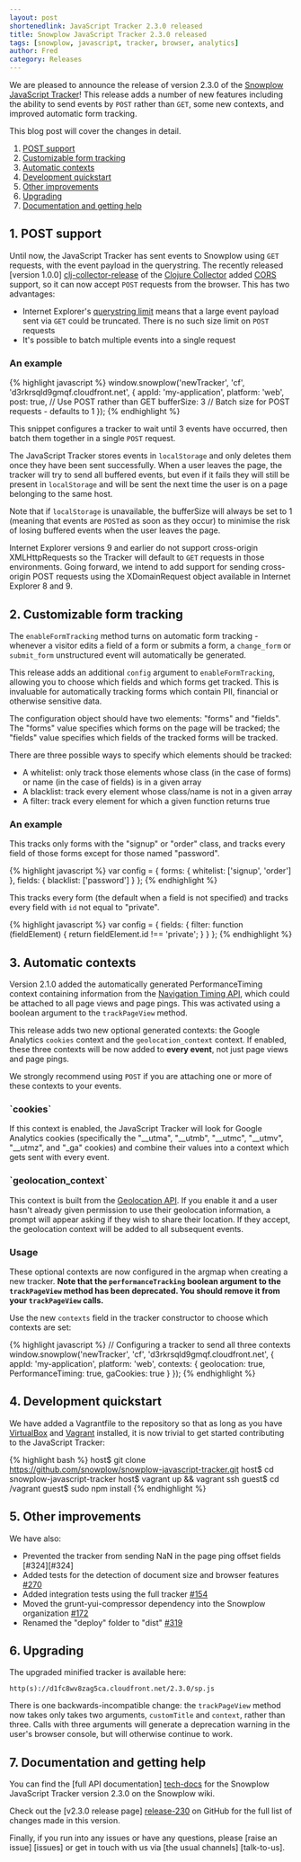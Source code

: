 ```yaml
---
layout: post
shortenedlink: JavaScript Tracker 2.3.0 released
title: Snowplow JavaScript Tracker 2.3.0 released
tags: [snowplow, javascript, tracker, browser, analytics]
author: Fred
category: Releases
---
```


We are pleased to announce the release of version 2.3.0 of the [Snowplow JavaScript Tracker][release-230]! This release adds a number of new features including the ability to send events by `POST` rather than `GET`, some new contexts, and improved automatic form tracking.

This blog post will cover the changes in detail.

1. [POST support](/blog/2015/03/x/snowplow-javascript-tracker-2.3.0-released/#post)
2. [Customizable form tracking](/blog/2015/03/x/snowplow-javascript-tracker-2.3.0-released/#forms)
3. [Automatic contexts](/blog/2015/03/x/snowplow-javascript-tracker-2.3.0-released/#contexts)
4. [Development quickstart](/blog/2015/03/x/snowplow-javascript-tracker-2.3.0-released/#post)
5. [Other improvements](/blog/2015/03/x/snowplow-javascript-tracker-2.3.0-released/#other)
6. [Upgrading](/blog/2015/03/x/snowplow-javascript-tracker-2.3.0-released/#upgrading)
7. [Documentation and getting help](/blog/2015/03/x/snowplow-javascript-tracker-2.3.0-released/#help)

<!--more-->

<h2><a name="post">1. POST support</a></h2>

Until now, the JavaScript Tracker has sent events to Snowplow using `GET` requests, with the event payload in the querystring. The recently released [version 1.0.0] [clj-collector-release] of the [Clojure Collector][clojure-collector] added [CORS][cors] support, so it can now accept `POST` requests from the browser. This has two advantages:

- Internet Explorer's [querystring limit][ie-limit] means that a large event payload sent via `GET` could be truncated. There is no such size limit on `POST` requests
- It's possible to batch multiple events into a single request

<h3>An example</h3>

{% highlight javascript %}
window.snowplow('newTracker', 'cf', 'd3rkrsqld9gmqf.cloudfront.net', {
	appId: 'my-application',
	platform: 'web',
	post: true, // Use POST rather than GET
	bufferSize: 3 // Batch size for POST requests - defaults to 1
});
{% endhighlight %}

This snippet configures a tracker to wait until 3 events have occurred, then batch them together in a single `POST` request.

The JavaScript Tracker stores events in `localStorage` and only deletes them once they have been sent successfully. When a user leaves the page, the tracker will try to send all buffered events, but even if it fails they will still be present in `localStorage` and will be sent the next time the user is on a page belonging to the same host.

Note that if `localStorage` is unavailable, the bufferSize will always be set to 1 (meaning that events are `POST`ed as soon as they occur) to minimise the risk of losing buffered events when the user leaves the page.

Internet Explorer versions 9 and earlier do not support cross-origin XMLHttpRequests so the Tracker will default to `GET` requests in those environments. Going forward, we intend to add support for sending cross-origin POST requests using the XDomainRequest object available in Internet Explorer 8 and 9.

<h2><a name="forms">2. Customizable form tracking</a></h2>

The `enableFormTracking` method turns on automatic form tracking - whenever a visitor edits a field of a form or submits a form, a `change_form` or `submit_form` unstructured event will automatically be generated.

This release adds an additional `config` argument to `enableFormTracking`, allowing you to choose which fields and which forms get tracked. This is invaluable for automatically tracking forms which contain PII, financial or otherwise sensitive data.

 The configuration object should have two elements: "forms" and "fields". The "forms" value specifies which forms on the page will be tracked; the "fields" value specifies which fields of the tracked forms will be tracked.

There are three possible ways to specify which elements should be tracked:

* A whitelist: only track those elements whose class (in the case of forms) or name (in the case of fields) is in a given array
* A blacklist: track every element whose class/name is not in a given array
* A filter: track every element for which a given function returns true

<h3>An example</h3>

This tracks only forms with the "signup" or "order" class, and tracks every field of those forms except for those named "password".

{% highlight javascript %}
var config = {
	forms: {
		whitelist: ['signup', 'order']
	},
	fields: {
		blacklist: ['password']
	}
};
{% endhighlight %}

This tracks every form (the default when a field is not specified) and tracks every field with `id` not equal to "private".

{% highlight javascript %}
var config = {
	fields: {
		filter: function (fieldElement) {
			return fieldElement.id !== 'private';
		}
	}
};
{% endhighlight %}

<h2><a name="contexts">3. Automatic contexts</a></h2>

Version 2.1.0 added the automatically generated PerformanceTiming context containing information from the [Navigation Timing API][navigation-timing], which could be attached to all page views and page pings. This was activated using a boolean argument to the `trackPageView` method.

This release adds two new optional generated contexts: the Google Analytics `cookies` context and the `geolocation_context` context. If enabled, these three contexts will be now added to **every event**, not just page views and page pings.

We strongly recommend using `POST` if you are attaching one or more of these contexts to your events.

<h3>`cookies`</h3>

If this context is enabled, the JavaScript Tracker will look for Google Analytics cookies (specifically the "__utma", "__utmb", "__utmc", "__utmv", "__utmz", and "_ga" cookies) and combine their values into a context which gets sent with every event.

<h3>`geolocation_context`</h3>

This context is built from the [Geolocation API][geolocation-api]. If you enable it and a user hasn't already given permission to use their geolocation information, a prompt will appear asking if they wish to share their location. If they accept, the geolocation context will be added to all subsequent events.

<h3>Usage</h3>

These optional contexts are now configured in the argmap when creating a new tracker. **Note that the `performanceTracking` boolean argument to the `trackPageView` method has been deprecated. You should remove it from your `trackPageView` calls.**

Use the new `contexts` field in the tracker constructor to choose which contexts are set:

{% highlight javascript %}
// Configuring a tracker to send all three contexts
window.snowplow('newTracker', 'cf', 'd3rkrsqld9gmqf.cloudfront.net', {
	appId: 'my-application',
	platform: 'web',
	contexts: {
		geolocation: true,
		PerformanceTiming: true,
		gaCookies: true
	}
});
{% endhighlight %}

<h2><a name="forms">4. Development quickstart</a></h2>

We have added a Vagrantfile to the repository so that as long as you have [VirtualBox][virtualbox-install] and [Vagrant][vagrant-install] installed, it is now trivial to get started contributing to the JavaScript Tracker:

{% highlight bash %}
 host$ git clone https://github.com/snowplow/snowplow-javascript-tracker.git
 host$ cd snowplow-javascript-tracker
 host$ vagrant up && vagrant ssh
guest$ cd /vagrant
guest$ sudo npm install
{% endhighlight %}

<h2><a name="other">5. Other improvements</a></h2>

We have also:

* Prevented the tracker from sending NaN in the page ping offset fields [#324][#324]
* Added tests for the detection of document size and browser features [#270][270]
* Added integration tests using the full tracker [#154][154]
* Moved the grunt-yui-compressor dependency into the Snowplow organization [#172][172]
* Renamed the "deploy" folder to "dist" [#319][319]

<h2><a name="upgrading">6. Upgrading</a></h2>

The upgraded minified tracker is available here:

    http(s)://d1fc8wv8zag5ca.cloudfront.net/2.3.0/sp.js

There is one backwards-incompatible change: the `trackPageView` method now takes only takes two arguments, `customTitle` and `context`, rather than three. Calls with three arguments will generate a deprecation warning in the user's browser console, but will otherwise continue to work.

<h2><a name="help">7. Documentation and getting help</a></h2>

You can find the [full API documentation] [tech-docs] for the Snowplow JavaScript Tracker version 2.3.0 on the Snowplow wiki.

Check out the [v2.3.0 release page] [release-230] on GitHub for the full list of changes made in this version.

Finally, if you run into any issues or have any questions, please [raise an issue] [issues] or get in touch with us via [the usual channels] [talk-to-us].

[clj-collector-release]: /blog/2015/03/02/snowplow-r61-pygmy-parrot-released/#clj-collector-updates
[release-230]: https://github.com/snowplow/snowplow-javascript-tracker/releases/tag/2.3.0
[clojure-collector]: https://github.com/snowplow/snowplow/tree/master/2-collectors/clojure-collector
[cors]: http://en.wikipedia.org/wiki/Cross-origin_resource_sharing
[ie-limit]: http://stackoverflow.com/questions/812925/what-is-the-maximum-possible-length-of-a-query-string
[navigation-timing]: https://dvcs.w3.org/hg/webperf/raw-file/tip/specs/NavigationTiming/Overview.html
[geolocation-api]: https://developer.mozilla.org/en-US/docs/Web/API/Geolocation/Using_geolocation
[vagrant-install]: http://docs.vagrantup.com/v2/installation/index.html
[virtualbox-install]: https://www.virtualbox.org/wiki/Downloads
[tech-docs]: https://github.com/snowplow/snowplow/wiki/1-General-parameters-for-the-Javascript-tracker
[324]: https://github.com/snowplow/snowplow-javascript-tracker/issues/324
[325]: https://github.com/snowplow/snowplow-javascript-tracker/issues/325
[270]: https://github.com/snowplow/snowplow-javascript-tracker/issues/270
[154]: https://github.com/snowplow/snowplow-javascript-tracker/issues/154
[172]: https://github.com/snowplow/snowplow-javascript-tracker/issues/172
[319]: https://github.com/snowplow/snowplow-javascript-tracker/issues/319
